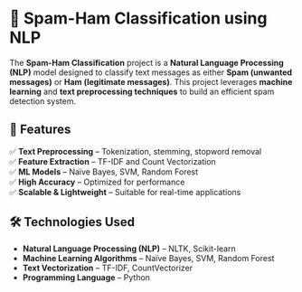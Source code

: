 
# 📩 Spam-Ham Classification using NLP  

The **Spam-Ham Classification** project is a **Natural Language Processing (NLP)** model designed to classify text messages as either **Spam (unwanted messages)** or **Ham (legitimate messages)**. This project leverages **machine learning** and **text preprocessing techniques** to build an efficient spam detection system.  

## 🚀 Features  
✅ **Text Preprocessing** – Tokenization, stemming, stopword removal  
✅ **Feature Extraction** – TF-IDF and Count Vectorization  
✅ **ML Models** – Naïve Bayes, SVM, Random Forest  
✅ **High Accuracy** – Optimized for performance  
✅ **Scalable & Lightweight** – Suitable for real-time applications  

## 🛠 Technologies Used  
- **Natural Language Processing (NLP)** – NLTK, Scikit-learn  
- **Machine Learning Algorithms** – Naïve Bayes, SVM, Random Forest  
- **Text Vectorization** – TF-IDF, CountVectorizer  
- **Programming Language** – Python  
